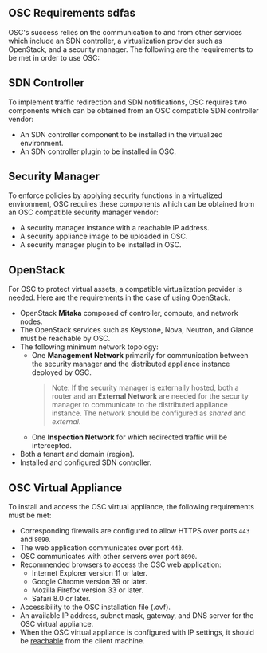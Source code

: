 ## OSC Requirements sdfas 

OSC's success relies on the communication to and from other services which include an SDN controller, a virtualization provider such as OpenStack, and a security manager. The following are the requirements to be met in order to use OSC: 

## SDN Controller  
To implement traffic redirection and SDN notifications, OSC requires two components which can be obtained from an OSC compatible SDN controller vendor: 
* An SDN controller component to be installed in the virtualized environment.
* An SDN controller plugin to be installed in OSC.

## Security Manager  
To enforce policies by applying security functions in a virtualized environment, OSC requires these components which can be obtained from an OSC compatible security manager vendor: 
* A security manager instance with a reachable IP address.
* A security appliance image to be uploaded in OSC.
* A security manager plugin to be installed in OSC.

## OpenStack   
For OSC to protect virtual assets, a compatible virtualization provider is needed. Here are the requirements in the case of using OpenStack.
* OpenStack **Mitaka** composed of controller, compute, and network nodes.
* The OpenStack services such as Keystone, Nova, Neutron, and Glance must be reachable by OSC. 
* The following minimum network topology:
  * One **Management Network** primarily for communication between the security manager and the distributed appliance instance deployed by OSC.  
     > Note: If the security manager is externally hosted, both a router and an **External Network** are needed for the security manager to communicate to the distributed appliance instance. The network should be configured as *shared* and *external*. 
  * One **Inspection Network** for which redirected traffic will be intercepted. 
* Both a tenant and domain (region).
* Installed and configured SDN controller.

## OSC Virtual Appliance
To install and access the OSC virtual appliance, the following requirements must be met:

* Corresponding firewalls are configured to allow HTTPS over ports `443` and `8090`.
 * The web application communicates over port `443`.
 * OSC communicates with other servers over port `8090`.
* Recommended browsers to access the OSC web application:
  * Internet Explorer version 11 or later.
  * Google Chrome version 39 or later.
  * Mozilla Firefox version 33 or later.
  * Safari 8.0 or later.
* Accessibility to the OSC installation file (.ovf).
* An available IP address, subnet mask, gateway, and DNS server for the OSC virtual appliance.
 * When the OSC virtual appliance is configured with IP settings, it should be [reachable](./accessing.md) from the client machine.

